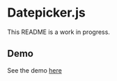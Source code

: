 # Datepicker.js

This README is a work in progress.

## Demo

See the demo [here](https://wwilsman.github.io/datepicker/)
